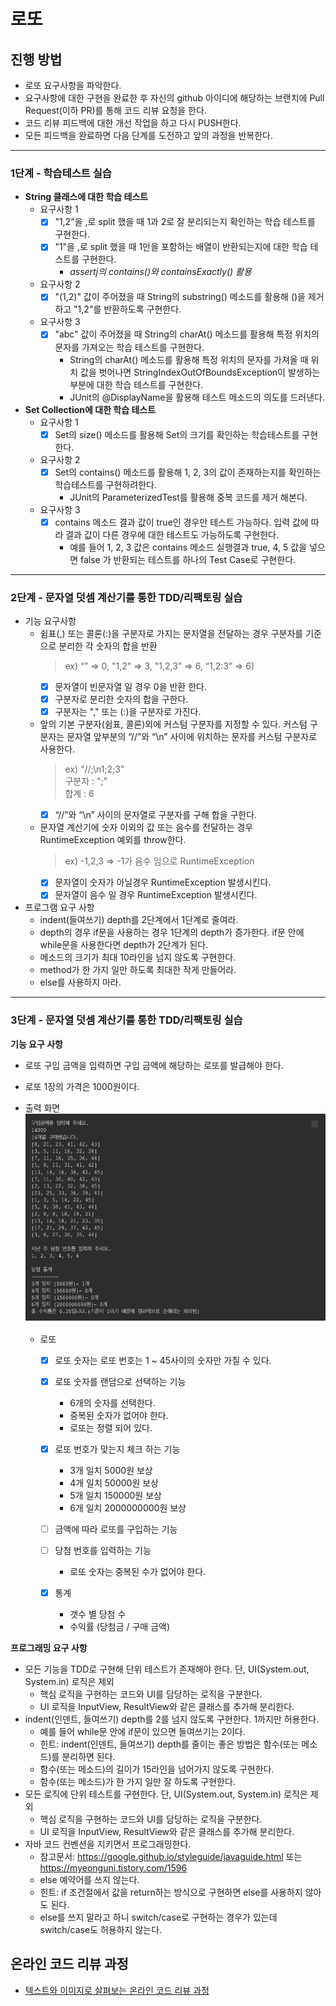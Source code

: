 # 로또
## 진행 방법
* 로또 요구사항을 파악한다.
* 요구사항에 대한 구현을 완료한 후 자신의 github 아이디에 해당하는 브랜치에 Pull Request(이하 PR)를 통해 코드 리뷰 요청을 한다.
* 코드 리뷰 피드백에 대한 개선 작업을 하고 다시 PUSH한다.
* 모든 피드백을 완료하면 다음 단계를 도전하고 앞의 과정을 반복한다.




---
### 1단계 - 학습테스트 실습
- **String 클래스에 대한 학습 테스트**
  * 요구사항 1
     - [X] "1,2"을 ,로 split 했을 때 1과 2로 잘 분리되는지 확인하는 학습 테스트를 구현한다.
     - [X] "1"을 ,로 split 했을 때 1만을 포함하는 배열이 반환되는지에 대한 학습 테스트를 구현한다.
       - _assertj의 contains()와 containsExactly() 활용_
       
  * 요구사항 2
       - [X] "(1,2)" 값이 주어졌을 때 String의 substring() 메소드를 활용해 ()을 제거하고 "1,2"를 반환하도록 구현한다.  
    
  * 요구사항 3
     - [X] "abc" 값이 주어졌을 때 String의 charAt() 메소드를 활용해 특정 위치의 문자를 가져오는 학습 테스트를 구현한다.
       - String의 charAt() 메소드를 활용해 특정 위치의 문자를 가져올 때 위치 값을 벗어나면 StringIndexOutOfBoundsException이 발생하는 부분에 대한 학습 테스트를 구현한다.
       - JUnit의 @DisplayName을 활용해 테스트 메소드의 의도를 드러낸다.  
       
       
- **Set Collection에 대한 학습 테스트**
    * 요구사항 1
      - [X] Set의 size() 메소드를 활용해 Set의 크기를 확인하는 학습테스트를 구현한다.
      
    * 요구사항 2
      - [X] Set의 contains() 메소드를 활용해 1, 2, 3의 값이 존재하는지를 확인하는 학습테스트를 구현하려한다.
        * JUnit의 ParameterizedTest를 활용해 중복 코드를 제거 해본다.
      
    * 요구사항 3
      - [X] contains 메소드 결과 값이 true인 경우만 테스트 가능하다. 입력 값에 따라 결과 값이 다른 경우에 대한 테스트도 가능하도록 구현한다.
        * 예를 들어 1, 2, 3 값은 contains 메소드 실행결과 true, 4, 5 값을 넣으면 false 가 반환되는 테스트를 하나의 Test Case로 구현한다.
---  

### 2단계 - 문자열 덧셈 계산기를 통한 TDD/리팩토링 실습
* 기능 요구사항
  - 쉼표(,) 또는 콜론(:)을 구분자로 가지는 문자열을 전달하는 경우 구분자를 기준으로 분리한 각 숫자의 합을 반환  
    > ex) “” => 0, "1,2" => 3, "1,2,3" => 6, “1,2:3” => 6)
    - [X] 문자열이 빈문자열 일 경우 0을 반환 한다.
    - [X] 구분자로 분리한 숫자의 합을 구한다.
    - [X] 구분자는 "," 또는 (:)을 구분자로 가진다.  
    
  - 앞의 기본 구분자(쉼표, 콜론)외에 커스텀 구분자를 지정할 수 있다. 커스텀 구분자는 문자열 앞부분의 “//”와 “\n” 사이에 위치하는 문자를 커스텀 구분자로 사용한다.
    > ex) "//;\n1;2;3"   
    구분자 : ";"  
    합계 :  6
    - [X] “//”와 “\n” 사이의 문자열로 구분자를 구해 합을 구한다.  
    
  - 문자열 계산기에 숫자 이외의 값 또는 음수를 전달하는 경우 RuntimeException 예외를 throw한다.
    > ex) -1,2,3 => -1가 음수 임으로 RuntimeException
    - [X] 문자열이 숫자가 아닐경우 RuntimeException 발생시킨다.
    - [X] 문자열이 음수 일 경우 RuntimeException 발생시킨다.  
    
* 프로그램 요구 사항
  - indent(들여쓰기) depth를 2단계에서 1단계로 줄여라.
  - depth의 경우 if문을 사용하는 경우 1단계의 depth가 증가한다. if문 안에 while문을 사용한다면 depth가 2단계가 된다.
  - 메소드의 크기가 최대 10라인을 넘지 않도록 구현한다.
  - method가 한 가지 일만 하도록 최대한 작게 만들어라.
  - else를 사용하지 마라.


--- 

### 3단계 - 문자열 덧셈 계산기를 통한 TDD/리팩토링 실습

**기능 요구 사항**
  * 로또 구입 금액을 입력하면 구입 금액에 해당하는 로또를 발급해야 한다.
  * 로또 1장의 가격은 1000원이다.

* 출력 화면
  ![로또(자동)출력이미지.png](로또(자동)출력이미지.png)
  
  - 로또
    - [X] 로또 숫자는 로또 번호는 1 ~ 45사이의 숫자만 가질 수 있다.
      
    - [X] 로또 숫자를 랜덤으로 선택하는 기능
      - 6개의 숫자를 선택한다. 
      - 중복된 숫자가 없어야 한다.
      - 로또는 정렬 되어 있다.
      
    - [X] 로또 번호가 맞는지 체크 하는 기능
      - 3개 일치 5000원 보상
      - 4개 일치 50000원 보상
      - 5개 일치 150000원 보상
      - 6개 일치 2000000000원 보상
      
    - [ ] 금액에 따라 로또를 구입하는 기능
    
    - [ ] 당첨 번호를 입력하는 기능 
      - 로또 숫자는 중복된 수가 없어야 한다.
    
    - [X] 통계  
      - 갯수 별 당첨 수
      - 수익률 (당첨금 / 구매 금액)    
  
**프로그래밍 요구 사항**
  * 모든 기능을 TDD로 구현해 단위 테스트가 존재해야 한다. 단, UI(System.out, System.in) 로직은 제외
    * 핵심 로직을 구현하는 코드와 UI를 담당하는 로직을 구분한다.
    * UI 로직을 InputView, ResultView와 같은 클래스를 추가해 분리한다.
  * indent(인덴트, 들여쓰기) depth를 2를 넘지 않도록 구현한다. 1까지만 허용한다.
    * 예를 들어 while문 안에 if문이 있으면 들여쓰기는 2이다.
    * 힌트: indent(인덴트, 들여쓰기) depth를 줄이는 좋은 방법은 함수(또는 메소드)를 분리하면 된다.
    * 함수(또는 메소드)의 길이가 15라인을 넘어가지 않도록 구현한다.
    * 함수(또는 메소드)가 한 가지 일만 잘 하도록 구현한다.
  * 모든 로직에 단위 테스트를 구현한다. 단, UI(System.out, System.in) 로직은 제외
    * 핵심 로직을 구현하는 코드와 UI를 담당하는 로직을 구분한다.
    * UI 로직을 InputView, ResultView와 같은 클래스를 추가해 분리한다.
  * 자바 코드 컨벤션을 지키면서 프로그래밍한다.
    * 참고문서: https://google.github.io/styleguide/javaguide.html 또는 https://myeonguni.tistory.com/1596
    * else 예약어를 쓰지 않는다.
    * 힌트: if 조건절에서 값을 return하는 방식으로 구현하면 else를 사용하지 않아도 된다.
    * else를 쓰지 말라고 하니 switch/case로 구현하는 경우가 있는데 switch/case도 허용하지 않는다.
    
    
  


 


    
  

## 온라인 코드 리뷰 과정
* [텍스트와 이미지로 살펴보는 온라인 코드 리뷰 과정](https://github.com/next-step/nextstep-docs/tree/master/codereview)